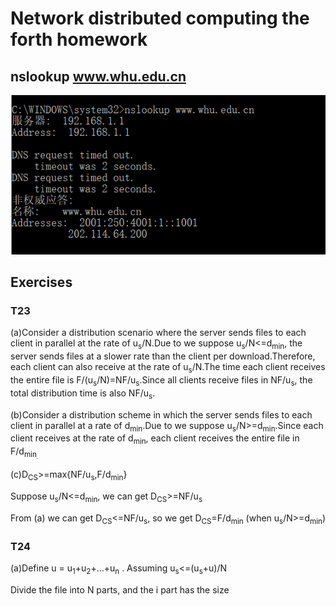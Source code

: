 # Network distributed computing the forth homework
## nslookup www.whu.edu.cn
![Image text](https://github.com/ChrisLongChen/WLJFBSJS/blob/master/images/nslookup.png)

## Exercises
### T23

(a)Consider a distribution scenario where the server sends files to each client in parallel at the rate of u<sub>s</sub>/N.Due to we suppose u<sub>s</sub>/N<=d<sub>min</sub>, the server sends files at a slower rate than the client per download.Therefore, each client can also receive at the rate of u<sub>s</sub>/N.The time each client receives the entire file is F/(u<sub>s</sub>/N)=NF/u<sub>s</sub>.Since all clients receive files in NF/u<sub>s</sub>, the total distribution time is also NF/u<sub>s</sub>.

(b)Consider a distribution scheme in which the server sends files to each client in parallel at a rate of d<sub>min</sub>.Due to we suppose u<sub>s</sub>/N>=d<sub>min</sub>.Since each client receives at the rate of d<sub>min</sub>, each client receives the entire file in F/d<sub>min<sub>.

(c)D<sub>CS</sub>>=max{NF/u<sub>s</sub>,F/d<sub>min</sub>}  

Suppose u<sub>s</sub>/N<=d<sub>min</sub>, we can get D<sub>CS</sub>>=NF/u<sub>s</sub>

From (a) we can get D<sub>CS</sub><=NF/u<sub>s</sub>, so we get D<sub>CS</sub>=F/d<sub>min</sub> (when u<sub>s</sub>/N>=d<sub>min</sub>)

### T24     

(a)Define u = u<sub>1</sub>+u<sub>2</sub>+...+u<sub>n</sub> . Assuming u<sub>s</sub><=(u<sub>s</sub>+u)/N

Divide the file into N parts, and the i part has the size 
